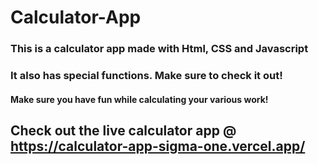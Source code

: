 # Calculator-App
### This is a calculator app made with Html, CSS and Javascript
### It also has special functions. Make sure to check it out!
#### Make sure you have fun while calculating your various work!
## Check out the live calculator app @ https://calculator-app-sigma-one.vercel.app/
